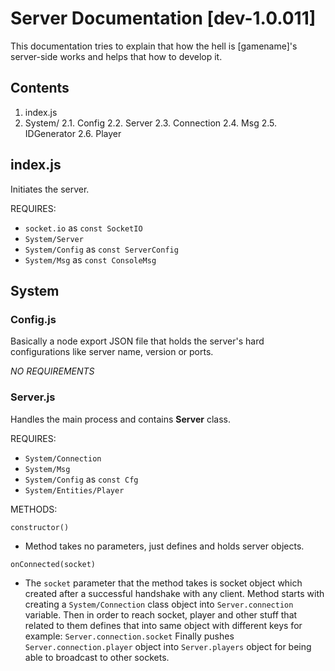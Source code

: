 # Server Documentation [dev-1.0.011]
This documentation tries to explain that how the hell is [gamename]'s server-side works and helps that how to develop it.
## Contents

1. index.js
2. System/
2.1. Config
2.2. Server
2.3. Connection
2.4. Msg
2.5. IDGenerator
2.6. Player



## index.js
Initiates the server.

REQUIRES:

 - `socket.io` as `const SocketIO`
 - `System/Server`
 - `System/Config` as `const ServerConfig`
 - `System/Msg` as `const ConsoleMsg`

## System
### Config.js
Basically a node export JSON file that holds the server's hard configurations like server name, version or ports.

*NO REQUIREMENTS*

### Server.js
Handles the main process and contains **Server** class.

REQUIRES:

- `System/Connection` 
- `System/Msg` 
- `System/Config` as `const Cfg`
- `System/Entities/Player` 

METHODS:

`constructor()`
- Method takes no parameters, just defines and holds server objects.

`onConnected(socket)`
- The `socket` parameter that the method takes is socket object which created after a successful handshake with any client. 
Method starts with creating a `System/Connection` class object into `Server.connection` variable. Then in order to reach socket, player and other stuff that related to them defines that into same object with different keys for example: `Server.connection.socket`
Finally pushes `Server.connection.player` object into `Server.players` object for being able to broadcast to other sockets.
